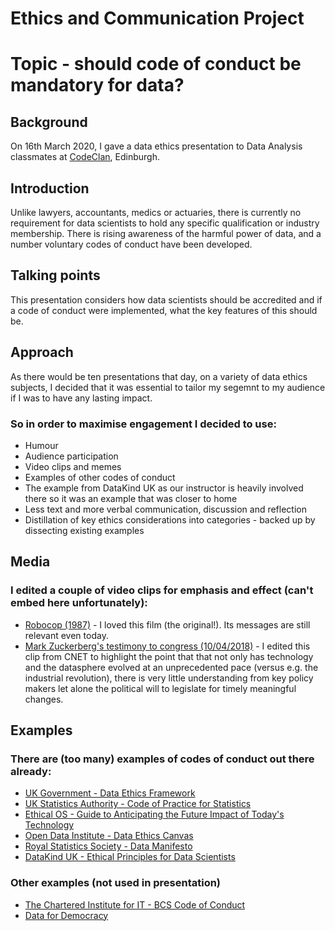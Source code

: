 # Ethics and Communication Project


# Topic - should code of conduct be mandatory for data?


## Background
On 16th March 2020, I gave a data ethics presentation to Data Analysis classmates at [CodeClan](https://codeclan.com/courses/data-courses/), Edinburgh.


## Introduction
Unlike lawyers, accountants, medics or actuaries, there is currently no requirement for data scientists to hold any specific qualification or industry membership. There is rising awareness of the harmful power of data, and a number voluntary codes of conduct have been developed.


## Talking points
This presentation considers how data scientists should be accredited and if a code of conduct were implemented, what the key features of this should be.

## Approach
As there would be ten presentations that day, on a variety of data ethics subjects, I decided that it was essential to tailor my segemnt to my audience if I was to have any lasting impact.  

### So in order to maximise engagement I decided to use:
* Humour
* Audience participation
* Video clips and memes
* Examples of other codes of conduct
* The example from DataKind UK as our instructor is heavily involved there so it was an example that was closer to home
* Less text and more verbal communication, discussion and reflection
* Distillation of key ethics considerations into categories - backed up by dissecting existing examples


## Media

### I edited a couple of video clips for emphasis and effect (can't embed here unfortunately):
* [Robocop (1987)](media/Robocop.mp4) - I loved this film (the original!).  Its messages are still relevant even today.   
* [Mark Zuckerberg's testimony to congress (10/04/2018)](media/Marcus.mp4) - I edited this clip from CNET to highlight the point that that not only has technology and the datasphere evolved at an unprecedented pace (versus e.g. the industrial revolution), there is very little understanding from key policy makers let alone the political will to legislate for timely meaningful changes.


## Examples

### There are (too many) examples of codes of conduct out there already:
* [UK Government - Data Ethics Framework](https://www.gov.uk/government/publications/data-ethics-framework#how-to-use-the-data-ethics-framework)
* [UK Statistics Authority - Code of Practice for Statistics](https://code.statisticsauthority.gov.uk)
* [Ethical OS	- Guide to Anticipating the Future Impact of Today's Technology](https://ethicalos.org/wp-content/uploads/2018/08/Ethical-OS-Toolkit-2.pdf)
* [Open Data Institute - Data Ethics Canvas](https://theodi.org/topic/data-ethics-personal-data-and-privacy/)
* [Royal Statistics Society - Data Manifesto](https://rss.org.uk/RSS/media/File-library/Policy/2019/9522-RSS-Data-Manifesto.pdf)
* [DataKind UK - Ethical Principles for Data Scientists](https://www.datakind.org/blog/doing-data-for-good-right)

### Other examples (not used in presentation)
* [The Chartered Institute for IT - BCS Code of Conduct](https://www.bcs.org/membership/become-a-member/bcs-code-of-conduct/)
* [Data for Democracy](https://www.datafordemocracy.org)

